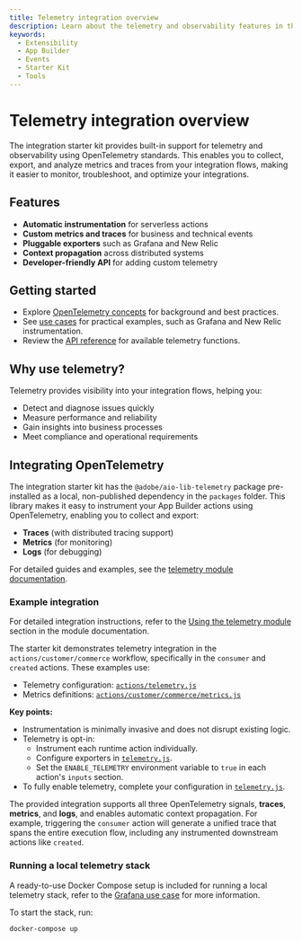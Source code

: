 ```yaml
---
title: Telemetry integration overview
description: Learn about the telemetry and observability features in the integration starter kit, including OpenTelemetry support and usage patterns.
keywords:
  - Extensibility
  - App Builder
  - Events
  - Starter Kit
  - Tools
---
```


# Telemetry integration overview

The integration starter kit provides built-in support for telemetry and observability using OpenTelemetry standards. This enables you to collect, export, and analyze metrics and traces from your integration flows, making it easier to monitor, troubleshoot, and optimize your integrations.

## Features

- **Automatic instrumentation** for serverless actions
- **Custom metrics and traces** for business and technical events
- **Pluggable exporters** such as Grafana and New Relic
- **Context propagation** across distributed systems
- **Developer-friendly API** for adding custom telemetry

## Getting started

- Explore [OpenTelemetry concepts](./open-telemetry.md) for background and best practices.
- See [use cases](./use-cases/) for practical examples, such as Grafana and New Relic instrumentation.
- Review the [API reference](./reference/index.md) for available telemetry functions.

## Why use telemetry?

Telemetry provides visibility into your integration flows, helping you:

- Detect and diagnose issues quickly
- Measure performance and reliability
- Gain insights into business processes
- Meet compliance and operational requirements

## Integrating OpenTelemetry

The integration starter kit has the `@adobe/aio-lib-telemetry` package pre-installed as a local, non-published dependency in the `packages` folder. This library makes it easy to instrument your App Builder actions using OpenTelemetry, enabling you to collect and export:

- **Traces** (with distributed tracing support)
- **Metrics** (for monitoring)
- **Logs** (for debugging)

For detailed guides and examples, see the [telemetry module documentation](./module.md).

### Example integration

<InlineAlert variant="info" slots="text" />

For detailed integration instructions, refer to the [Using the telemetry module](./module.md#using-the-telemetry-module) section in the module documentation.

The starter kit demonstrates telemetry integration in the `actions/customer/commerce` workflow, specifically in the `consumer` and `created` actions. These examples use:

- Telemetry configuration: [`actions/telemetry.js`](https://github.com/adobe/commerce-integration-starter-kit/blob/main/actions/telemetry.js)
- Metrics definitions: [`actions/customer/commerce/metrics.js`](https://github.com/adobe/commerce-integration-starter-kit/blob/main/actions/customer/commerce/metrics.js)

**Key points:**

- Instrumentation is minimally invasive and does not disrupt existing logic.
- Telemetry is opt-in:  
  - Instrument each runtime action individually.
  - Configure exporters in [`telemetry.js`](https://github.com/adobe/commerce-integration-starter-kit/blob/main/actions/telemetry.js).
  - Set the `ENABLE_TELEMETRY` environment variable to `true` in each action's `inputs` section.
- To fully enable telemetry, complete your configuration in [`telemetry.js`](https://github.com/adobe/commerce-integration-starter-kit/blob/main/actions/telemetry.js).

The provided integration supports all three OpenTelemetry signals, **traces**, **metrics**, and **logs**, and enables automatic context propagation. For example, triggering the `consumer` action will generate a unified trace that spans the entire execution flow, including any instrumented downstream actions like `created`.

### Running a local telemetry stack

A ready-to-use Docker Compose setup is included for running a local telemetry stack, refer to the [Grafana use case](https://github.com/adobe/commerce-integration-starter-kit/blob/main/packages/aio-lib-telemetry/docs/use-cases/grafana.md) for more information.

To start the stack, run:

```bash
docker-compose up
```
